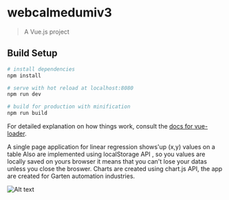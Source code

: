 # webcalmedumiv3

> A Vue.js project

## Build Setup

``` bash
# install dependencies
npm install

# serve with hot reload at localhost:8080
npm run dev

# build for production with minification
npm run build
```

For detailed explanation on how things work, consult the [docs for vue-loader](http://vuejs.github.io/vue-loader).

A single page application for linear regression
shows'up (x,y) values on a table
Also are implemented using localStorage API , so you values are locally saved on yours browser
it means that you can't lose your datas unless you close the broswer.
Charts are created using chart.js API, the app  are created for Garten automation industries.

![Alt text](https://raw.githubusercontent.com/BrendonHenrique/Linear-regression-Single-page-app/master/Peek%2002-04-2019%2002-09.gif)
